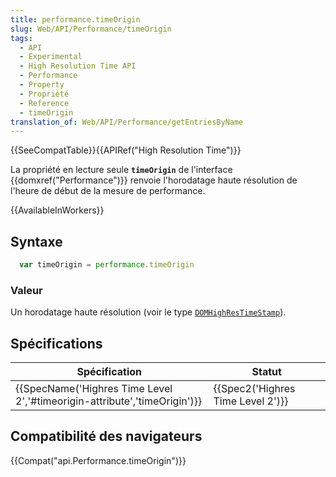 ```yaml
---
title: performance.timeOrigin
slug: Web/API/Performance/timeOrigin
tags:
  - API
  - Experimental
  - High Resolution Time API
  - Performance
  - Property
  - Propriété
  - Reference
  - timeOrigin
translation_of: Web/API/Performance/getEntriesByName
---
```

{{SeeCompatTable}}{{APIRef("High Resolution Time")}}

La propriété en lecture seule **`timeOrigin`** de l'interface {{domxref("Performance")}} renvoie l'horodatage haute résolution de l'heure de début de la mesure de performance.

{{AvailableInWorkers}}

## Syntaxe

```js
  var timeOrigin = performance.timeOrigin
```

### Valeur

Un horodatage haute résolution (voir le type [`DOMHighResTimeStamp`](/fr/docs/Web/API/DOMHighResTimeStamp)).

## Spécifications

| Spécification                                                                                    | Statut                                       |
| ------------------------------------------------------------------------------------------------ | -------------------------------------------- |
| {{SpecName('Highres Time Level 2','#timeorigin-attribute','timeOrigin')}} | {{Spec2('Highres Time Level 2')}} |

## Compatibilité des navigateurs

{{Compat("api.Performance.timeOrigin")}}
